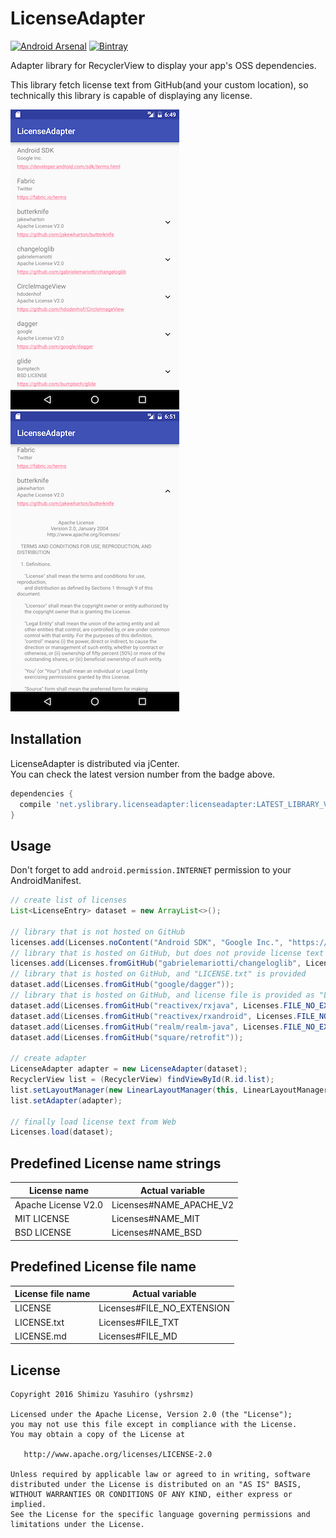 LicenseAdapter
===

[![Android Arsenal](https://img.shields.io/badge/Android%20Arsenal-LicenseAdapter-green.svg?style=true)](https://android-arsenal.com/details/1/3516)
[![Bintray](https://img.shields.io/bintray/v/yshrsmz/maven/licenseadapter.svg?maxAge=2592000)]()

Adapter library for RecyclerView to display your app's OSS dependencies.

This library fetch license text from GitHub(and your custom location), so technically this library is capable of displaying any license.

![screenshot_1](./assets/screenshot_1.png)
![screenshot_2](./assets/screenshot_2.png)

## Installation

LicenseAdapter is distributed via jCenter.  
You can check the latest version number from the badge above.

```gradle
dependencies {
  compile 'net.yslibrary.licenseadapter:licenseadapter:LATEST_LIBRARY_VERSION'
}
```


## Usage


Don't forget to add `android.permission.INTERNET` permission to your AndroidManifest.


```java
// create list of licenses
List<LicenseEntry> dataset = new ArrayList<>();

// library that is not hosted on GitHub
licenses.add(Licenses.noContent("Android SDK", "Google Inc.", "https://developer.android.com/sdk/terms.html"));
// library that is hosted on GitHub, but does not provide license text
licenses.add(Licenses.fromGitHub("gabrielemariotti/changeloglib", Licenses.LICENSE_APACHE_V2));
// library that is hosted on GitHub, and "LICENSE.txt" is provided
dataset.add(Licenses.fromGitHub("google/dagger"));
// library that is hosted on GitHub, and license file is provided as "LICENSE"
dataset.add(Licenses.fromGitHub("reactivex/rxjava", Licenses.FILE_NO_EXTENSION));
dataset.add(Licenses.fromGitHub("reactivex/rxandroid", Licenses.FILE_NO_EXTENSION));
dataset.add(Licenses.fromGitHub("realm/realm-java", Licenses.FILE_NO_EXTENSION));
dataset.add(Licenses.fromGitHub("square/retrofit"));

// create adapter
LicenseAdapter adapter = new LicenseAdapter(dataset);
RecyclerView list = (RecyclerView) findViewById(R.id.list);
list.setLayoutManager(new LinearLayoutManager(this, LinearLayoutManager.VERTICAL, false));
list.setAdapter(adapter);

// finally load license text from Web
Licenses.load(dataset);
```


## Predefined License name strings

License name | Actual variable
--- | ---
Apache License V2.0 | Licenses#NAME_APACHE_V2
MIT LICENSE | Licenses#NAME_MIT
BSD LICENSE | Licenses#NAME_BSD


## Predefined License file name

License file name | Actual variable
--- | ---
LICENSE | Licenses#FILE_NO_EXTENSION
LICENSE.txt | Licenses#FILE_TXT
LICENSE.md | Licenses#FILE_MD


## License

    Copyright 2016 Shimizu Yasuhiro (yshrsmz)

    Licensed under the Apache License, Version 2.0 (the "License");
    you may not use this file except in compliance with the License.
    You may obtain a copy of the License at

       http://www.apache.org/licenses/LICENSE-2.0

    Unless required by applicable law or agreed to in writing, software
    distributed under the License is distributed on an "AS IS" BASIS,
    WITHOUT WARRANTIES OR CONDITIONS OF ANY KIND, either express or implied.
    See the License for the specific language governing permissions and
    limitations under the License.

